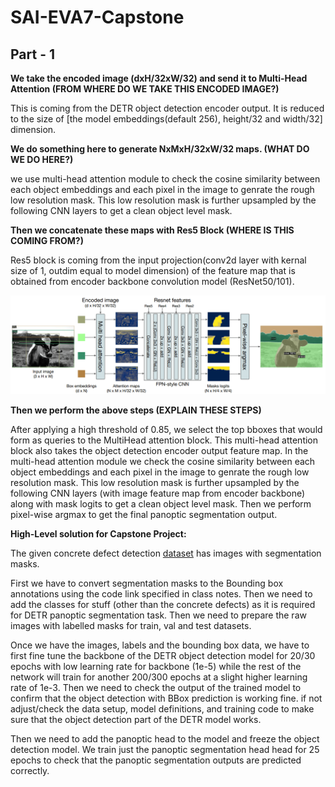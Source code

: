 # SAI-EVA7-Capstone

## Part - 1
**We take the encoded image (dxH/32xW/32) and send it to Multi-Head Attention (FROM WHERE DO WE TAKE THIS ENCODED IMAGE?)**

This is coming from the DETR object detection encoder output. It is reduced to the size of [the model embeddings(default 256), height/32 and width/32] dimension.

**We do something here to generate NxMxH/32xW/32 maps. (WHAT DO WE DO HERE?)**

we use multi-head attention module to check the cosine similarity between each object embeddings and each pixel in the image to genrate the rough low resolution mask. This low resolution mask is further upsampled by the following CNN layers to get a clean object level mask.

**Then we concatenate these maps with Res5 Block (WHERE IS THIS COMING FROM?)**

Res5 block is coming from the input projection(conv2d layer with kernal size of 1, outdim equal to model dimension) of the feature map that is obtained from encoder backbone convolution model (ResNet50/101). 

![Panoptic Head](https://github.com/sdev2030/SAI-EVA7-Capstone/blob/main/resource_imgs/arch-1.png)

**Then we perform the above steps (EXPLAIN THESE STEPS)**

After applying a high threshold of 0.85, we select  the top bboxes that would form as queries to the MultiHead attention block. This multi-head attention block also takes the object detection encoder output feature map. In the multi-head attention module we check the cosine similarity between each object embeddings and each pixel in the image to genrate the rough low resolution mask. This low resolution mask is further upsampled by the following CNN layers (with image feature map from encoder backbone) along with mask logits to get a clean object level mask. Then we perform pixel-wise argmax to get the final panoptic segmentation output.

**High-Level solution for Capstone Project:**

The given concrete defect detection [dataset](https://github.com/ZHANGKEON/DIS-YOLO) has images with segmentation masks.

First we have to convert segmentation masks to the Bounding box annotations using the code link specified in class notes. Then we need to add the classes for stuff (other  than the concrete defects)  as it is required for DETR panoptic segmentation task. Then we need to prepare the raw images with labelled masks for train, val and test datasets.

Once we have the images, labels and the bounding box data, we have to first fine tune the backbone of the DETR object detection model for 20/30 epochs with low learning rate for backbone (1e-5) while the rest of the network will train for  another 200/300 epochs at a slight higher learning rate of 1e-3. Then we need to check the output of the trained model to confirm that the object detection with BBox prediction is working fine. if not adjust/check the data setup, model definitions, and training code to make sure that the object detection part of the DETR model works.

Then we need to add the panoptic head to the model and freeze the object detection model. We train just the panoptic segmentation head head for 25 epochs to check that the panoptic segmentation outputs are predicted correctly.
